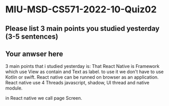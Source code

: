 # MIU-MSD-CS571-2022-10-Quiz02
## Please list 3 main points you studied yesterday (3-5 sentences)
## Your anwser here

3 main points that i studied yesterday is:
That React Native is Framework which use View as contain and Text as label.
to use it we don't have to use Kotlin or swift.
React native can be runned on browser as an application.
React native use 4 Threads
javascript, shadow, UI thread and native module.

in React native we call page Screen.

